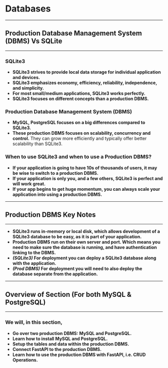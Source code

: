 # Databases

---

## Production Database Management System (DBMS) Vs SQLite

---

### SQLite3

- **SQLite3 strives to provide local data storage for individual application and devices.**
- **SQLite3 emphasizes economy, efficiency, reliability, independence, and simplicity.**
- **For most small/medium applications, SQLite3 works perfectly.**
- **SQLite3 focuses on different concepts than a production DBMS.**

### Production Database Management System (DBMS)

- **MySQL, PostgreSQL focuses on a big differences compared to SQLite3.**
- **These production DBMS focuses on scalability, concurrency and control.** They can grow more efficiently and typically offer better scalability than SQLite3.

### When to use SQLite3 and when to use a Production DBMS?

- **If your application is going to have 10s of thousands of users, it may be wise to switch to a production DBMS.**
- **If your application is only you, and a few others, SQLite3 is perfect and will work great.**
- **If your app begins to get huge momentum, you can always scale your application into using a production DBMS.**

---

## Production DBMS Key Notes

---

- **SQLite3 runs in-memory or local disk, which allows development of a SQLite3 database to be easy, as it is part of your application.**
- **Production DBMS run on their own server and port. Which means you need to make sure the database is running, and have authentication linking to the DBMS.**
- **_(SQLite3)_ For deployment you can deploy a SQLite3 database along with the application.**
- **_(Prod DBMS)_ For deployment you will need to also deploy the database separate from the application.**

---

## Overview of Section (For both MySQL & PostgreSQL)

---

### We will, in this section,

- **Go over two production DBMS: MySQL and PostgreSQL.**
- **Learn how to install MySQL and PostgreSQL.**
- **Setup the tables and data within the production DBMS.**
- **Connect FastAPI to the production DBMS.**
- **Learn how to use the production DBMS with FastAPI, i.e. CRUD Operations.**
